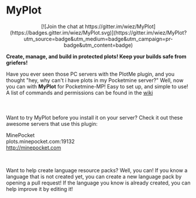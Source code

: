 MyPlot
======


<center>
[![Join the chat at https://gitter.im/wiez/MyPlot](https://badges.gitter.im/wiez/MyPlot.svg)](https://gitter.im/wiez/MyPlot?utm_source=badge&utm_medium=badge&utm_campaign=pr-badge&utm_content=badge)
</center>


**Create, manage, and build in protected plots! Keep your builds safe from griefers!**

Have you ever seen those PC servers with the PlotMe plugin, and you thought "hey, why can't i have plots in my Pocketmine server?" Well, now you can with **MyPlot** for Pocketmine-MP! Easy to set up, and simple to use!
</br>
A list of commands and permissions can be found in the [wiki](https://github.com/wiez/MyPlot/wiki)
</br>
</br>
</br>
</br>
Want to try MyPlot before you install it on your server? Check it out these awesome servers that use this plugin:
<br>

MinePocket<br>
plots.minepocket.com:19132<br>
http://minepocket.com<br>

<!---
</br>
Not working anymore??

A+Craft MCPE (Official MyPlot Server)</br>
IP: play.aplus-craft.tk</br>
Port: 35557</br>
</br>
-->

</br>

Want to help create language resource packs? Well, you can! If you know a language that is not created yet, you can create a new language pack by opening a pull request! If the language you know is already created, you can help improve it by editing it!
